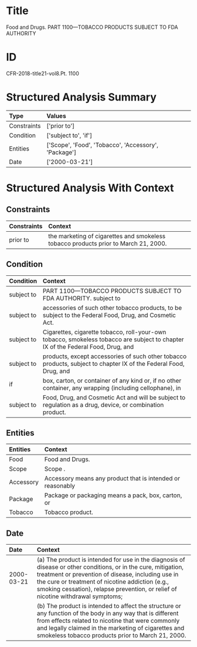 # Title

 Food and Drugs. PART 1100—TOBACCO PRODUCTS SUBJECT TO FDA AUTHORITY


# ID

 CFR-2018-title21-vol8.Pt. 1100


# Structured Analysis Summary

| Type        | Values                                               |
|:------------|:-----------------------------------------------------|
| Constraints | ['prior to']                                         |
| Condition   | ['subject to', 'if']                                 |
| Entities    | ['Scope', 'Food', 'Tobacco', 'Accessory', 'Package'] |
| Date        | ['2000-03-21']                                       |


# Structured Analysis With Context

 


## Constraints

| Constraints   | Context                                                                              |
|:--------------|:-------------------------------------------------------------------------------------|
| prior to      | the marketing of cigarettes and smokeless tobacco products prior to  March 21, 2000. |


## Condition

| Condition   | Context                                                                                                                           |
|:------------|:----------------------------------------------------------------------------------------------------------------------------------|
| subject to  | PART 1100—TOBACCO PRODUCTS SUBJECT TO FDA AUTHORITY. subject to                                                                   |
| subject to  | accessories of such other tobacco products, to be subject to  the Federal Food, Drug, and Cosmetic Act.                           |
| subject to  | Cigarettes, cigarette tobacco, roll-your-own tobacco, smokeless tobacco are  subject to chapter IX of the Federal Food, Drug, and |
| subject to  | products, except accessories of such other tobacco products, subject to chapter IX of the Federal Food, Drug, and                 |
| if          | box, carton, or container of any kind or, if no other container, any wrapping (including cellophane), in                          |
| subject to  | Food, Drug, and Cosmetic Act and will be subject to  regulation as a drug, device, or combination product.                        |


## Entities

| Entities   | Context                                                    |
|:-----------|:-----------------------------------------------------------|
| Food       | Food  and Drugs.                                           |
| Scope      | Scope .                                                    |
| Accessory  | Accessory means any product that is intended or reasonably |
| Package    | Package or packaging means a pack, box, carton, or         |
| Tobacco    | Tobacco  product.                                          |


## Date

| Date       | Context                                                                                                                                                                                                                                                                                                     |
|:-----------|:------------------------------------------------------------------------------------------------------------------------------------------------------------------------------------------------------------------------------------------------------------------------------------------------------------|
| 2000-03-21 | (a) The product is intended for use in the diagnosis of disease or other conditions, or in the cure, mitigation, treatment or prevention of disease, including use in the cure or treatment of nicotine addiction (e.g., smoking cessation), relapse prevention, or relief of nicotine withdrawal symptoms; |
|            |             (b) The product is intended to affect the structure or any function of the body in any way that is different from effects related to nicotine that were commonly and legally claimed in the marketing of cigarettes and smokeless tobacco products prior to March 21, 2000.                     |


